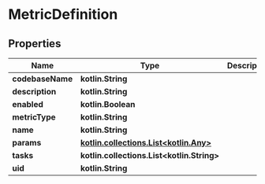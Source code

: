 
# MetricDefinition

## Properties
Name | Type | Description | Notes
------------ | ------------- | ------------- | -------------
**codebaseName** | **kotlin.String** |  |  [optional]
**description** | **kotlin.String** |  |  [optional]
**enabled** | **kotlin.Boolean** |  |  [optional]
**metricType** | **kotlin.String** |  |  [optional]
**name** | **kotlin.String** |  |  [optional]
**params** | [**kotlin.collections.List&lt;kotlin.Any&gt;**](kotlin.Any.md) |  |  [optional]
**tasks** | **kotlin.collections.List&lt;kotlin.String&gt;** |  |  [optional]
**uid** | **kotlin.String** |  |  [optional]



